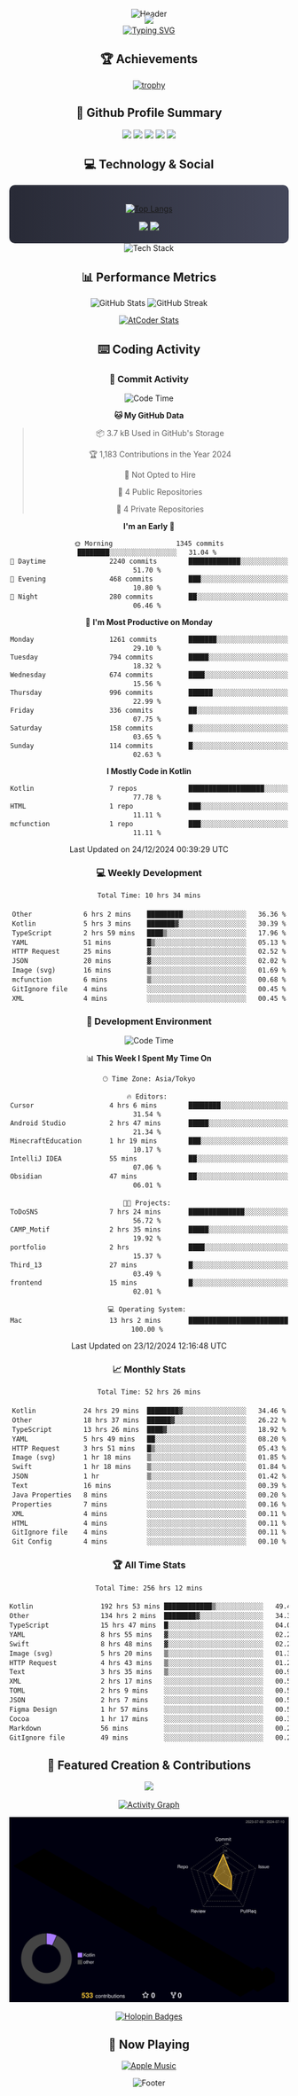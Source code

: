 <div align="center">
  
![Header](https://capsule-render.vercel.app/api?type=waving&color=gradient&customColorList=12&height=300&section=header&text=Welcome%20to%20Batapii's%20Universe&fontSize=50&animation=fadeIn&fontAlignY=40&desc=Android%20Developer%20|%20Kotlin%20LOVE%20)

<div style="margin-top: -20px;">
  <img src="https://readme-typing-svg.herokuapp.com/?lines=Crafting+Android+Experiences;Building+Tomorrow's+Apps+Today;Always+Learning,+Always+Growing&font=Fira%20Code&center=true&width=440&height=45&color=f75c7e&vCenter=true&size=22&pause=1000">
</div>

<a href="https://git.io/typing-svg">
  <img src="https://readme-typing-svg.demolab.com?font=Fira+Code&weight=600&size=28&duration=4000&pause=1000&center=true&vCenter=true&width=800&lines=Hey+there!+I'm+Batapii+%F0%9F%91%8B;Android+Developer+from+Japan+%F0%9F%87%AF%F0%9F%87%B5" alt="Typing SVG" />
</a>

## 🏆 Achievements

[![trophy](https://github-profile-trophy.vercel.app/?username=batapii&theme=onestar&no-frame=true&no-bg=true&column=8&rank=SECRET,SSS,SS,S,AAA,AA,A,B,C,?&margin-w=10&margin-h=10)](https://github.com/ryo-ma/github-profile-trophy)

## 🎯 Github Profile Summary

<div align="center">
  <img src="http://github-profile-summary-cards.vercel.app/api/cards/profile-details?username=batapii&theme=radical" />
  <img src="http://github-profile-summary-cards.vercel.app/api/cards/repos-per-language?username=batapii&theme=radical" />
  <img src="http://github-profile-summary-cards.vercel.app/api/cards/most-commit-language?username=batapii&theme=radical" />
  <img src="http://github-profile-summary-cards.vercel.app/api/cards/stats?username=batapii&theme=radical" />
  <img src="http://github-profile-summary-cards.vercel.app/api/cards/productive-time?username=batapii&theme=radical" />
</div>

## 💻 Technology & Social

<div align="center" style="background: linear-gradient(to right, #282A36, #44475A); padding: 20px; border-radius: 10px;">

[![Top Langs](https://github-readme-stats.vercel.app/api/top-langs/?username=batapii
)](https://github.com/anuraghazra/github-readme-stats)

<div style="margin-top: 15px">
<a href="https://github.com/batapii"><img src="https://img.shields.io/github/followers/batapii?style=for-the-badge&logo=github&label=Follow&color=ff6e96&labelColor=282A36"/></a>
<a href="https://twitter.com/batapii3939"><img src="https://img.shields.io/twitter/follow/batapii?style=for-the-badge&logo=twitter&color=1DA1F2&labelColor=282A36&label= Twitter"/></a>
</div>

</div>

<div align="center">
<img src="https://github-readme-tech-stack.vercel.app/api/cards?title=Tech+Stack&align=center&titleAlign=center&fontSize=20&lineHeight=10&lineCount=4&theme=github_dark&width=800&bg=%230D1117&badge=%23161B22&border=%2321262D&titleColor=%2358A6FF&line1=kotlin%2Ckotlin%2C0095D5%3Bandroid%2Candroid%2C00ff00%3Bjetpackcompose%2Cjetpack%2C4285F4%3B&line2=swift%2Cswift%2CFA7343%3Bfirebase%2Cfirebase%2CFFCA28%3Bgithub%2Cgithub%2C181717%3B&line3=typescript%2Ctypescript%2C3178C6%3Bgraphql%2Cgraphql%2CE10098%3Bsupabase%2Csupabase%2C3FCF8E%3B&line4=gradle%2Cgradle%2C02303A%3Bgitkraken%2Cgitkraken%2C179287%3Bpostman%2Cpostman%2CFF6C37%3B" alt="Tech Stack" />
</div>



## 📊 Performance Metrics

<div align="center">

![GitHub Stats](https://github-readme-stats.vercel.app/api?username=batapii&show_icons=true&theme=radical&hide_border=true&bg_color=0D1117)
![GitHub Streak](https://github-readme-streak-stats.herokuapp.com/?user=batapii&theme=radical&hide_border=true&background=0D1117)

[![AtCoder Stats](https://atcoder-readme-stats.vercel.app/stats/batapii3939?theme=dark&show_history=5&width=495)](https://github.com/iwbc-mzk/atcoder-readme-stats)

</div>

## ⌨️ Coding Activity

### 🌟 Commit Activity
<!--START_SECTION:commit-stats-->
![Code Time](http://img.shields.io/badge/Code%20Time-394%20hrs%2017%20mins-blue)

**🐱 My GitHub Data** 

> 📦 3.7 kB Used in GitHub's Storage 
 > 
> 🏆 1,183 Contributions in the Year 2024
 > 
> 🚫 Not Opted to Hire
 > 
> 📜 4 Public Repositories 
 > 
> 🔑 4 Private Repositories 
 > 
**I'm an Early 🐤** 

```text
🌞 Morning                1345 commits        ████████░░░░░░░░░░░░░░░░░   31.04 % 
🌆 Daytime                2240 commits        █████████████░░░░░░░░░░░░   51.70 % 
🌃 Evening                468 commits         ███░░░░░░░░░░░░░░░░░░░░░░   10.80 % 
🌙 Night                  280 commits         ██░░░░░░░░░░░░░░░░░░░░░░░   06.46 % 
```
📅 **I'm Most Productive on Monday** 

```text
Monday                   1261 commits        ███████░░░░░░░░░░░░░░░░░░   29.10 % 
Tuesday                  794 commits         █████░░░░░░░░░░░░░░░░░░░░   18.32 % 
Wednesday                674 commits         ████░░░░░░░░░░░░░░░░░░░░░   15.56 % 
Thursday                 996 commits         ██████░░░░░░░░░░░░░░░░░░░   22.99 % 
Friday                   336 commits         ██░░░░░░░░░░░░░░░░░░░░░░░   07.75 % 
Saturday                 158 commits         █░░░░░░░░░░░░░░░░░░░░░░░░   03.65 % 
Sunday                   114 commits         █░░░░░░░░░░░░░░░░░░░░░░░░   02.63 % 
```


**I Mostly Code in Kotlin** 

```text
Kotlin                   7 repos             ███████████████████░░░░░░   77.78 % 
HTML                     1 repo              ███░░░░░░░░░░░░░░░░░░░░░░   11.11 % 
mcfunction               1 repo              ███░░░░░░░░░░░░░░░░░░░░░░   11.11 % 
```




 Last Updated on 24/12/2024 00:39:29 UTC
<!--END_SECTION:commit-stats-->

### 💻 Weekly Development
<!--START_SECTION:wakatime-->

```txt
Total Time: 10 hrs 34 mins

Other             6 hrs 2 mins    █████████░░░░░░░░░░░░░░░░   36.36 %
Kotlin            5 hrs 3 mins    ███████▓░░░░░░░░░░░░░░░░░   30.39 %
TypeScript        2 hrs 59 mins   ████▒░░░░░░░░░░░░░░░░░░░░   17.96 %
YAML              51 mins         █▒░░░░░░░░░░░░░░░░░░░░░░░   05.13 %
HTTP Request      25 mins         ▓░░░░░░░░░░░░░░░░░░░░░░░░   02.52 %
JSON              20 mins         ▓░░░░░░░░░░░░░░░░░░░░░░░░   02.02 %
Image (svg)       16 mins         ▒░░░░░░░░░░░░░░░░░░░░░░░░   01.69 %
mcfunction        6 mins          ▒░░░░░░░░░░░░░░░░░░░░░░░░   00.68 %
GitIgnore file    4 mins          ░░░░░░░░░░░░░░░░░░░░░░░░░   00.45 %
XML               4 mins          ░░░░░░░░░░░░░░░░░░░░░░░░░   00.45 %
```

<!--END_SECTION:wakatime-->

### 🔨 Development Environment
<!--START_SECTION:dev-stats-->
![Code Time](http://img.shields.io/badge/Code%20Time-394%20hrs%2017%20mins-blue)

📊 **This Week I Spent My Time On** 

```text
🕑︎ Time Zone: Asia/Tokyo

🔥 Editors: 
Cursor                   4 hrs 6 mins        ████████░░░░░░░░░░░░░░░░░   31.54 % 
Android Studio           2 hrs 47 mins       █████░░░░░░░░░░░░░░░░░░░░   21.34 % 
MinecraftEducation       1 hr 19 mins        ███░░░░░░░░░░░░░░░░░░░░░░   10.17 % 
IntelliJ IDEA            55 mins             ██░░░░░░░░░░░░░░░░░░░░░░░   07.06 % 
Obsidian                 47 mins             ██░░░░░░░░░░░░░░░░░░░░░░░   06.01 % 

🐱‍💻 Projects: 
ToDoSNS                  7 hrs 24 mins       ██████████████░░░░░░░░░░░   56.72 % 
CAMP_Motif               2 hrs 35 mins       █████░░░░░░░░░░░░░░░░░░░░   19.92 % 
portfolio                2 hrs               ████░░░░░░░░░░░░░░░░░░░░░   15.37 % 
Third_13                 27 mins             █░░░░░░░░░░░░░░░░░░░░░░░░   03.49 % 
frontend                 15 mins             █░░░░░░░░░░░░░░░░░░░░░░░░   02.01 % 

💻 Operating System: 
Mac                      13 hrs 2 mins       █████████████████████████   100.00 % 
```


 Last Updated on 23/12/2024 12:16:48 UTC
<!--END_SECTION:dev-stats-->

### 📈 Monthly Stats
<!--START_SECTION:wakamonth-->

```txt
Total Time: 52 hrs 26 mins

Kotlin            24 hrs 29 mins  ████████▓░░░░░░░░░░░░░░░░   34.46 %
Other             18 hrs 37 mins  ██████▓░░░░░░░░░░░░░░░░░░   26.22 %
TypeScript        13 hrs 26 mins  ████▓░░░░░░░░░░░░░░░░░░░░   18.92 %
YAML              5 hrs 49 mins   ██░░░░░░░░░░░░░░░░░░░░░░░   08.20 %
HTTP Request      3 hrs 51 mins   █▒░░░░░░░░░░░░░░░░░░░░░░░   05.43 %
Image (svg)       1 hr 18 mins    ▒░░░░░░░░░░░░░░░░░░░░░░░░   01.85 %
Swift             1 hr 18 mins    ▒░░░░░░░░░░░░░░░░░░░░░░░░   01.84 %
JSON              1 hr            ▒░░░░░░░░░░░░░░░░░░░░░░░░   01.42 %
Text              16 mins         ░░░░░░░░░░░░░░░░░░░░░░░░░   00.39 %
Java Properties   8 mins          ░░░░░░░░░░░░░░░░░░░░░░░░░   00.20 %
Properties        7 mins          ░░░░░░░░░░░░░░░░░░░░░░░░░   00.16 %
XML               4 mins          ░░░░░░░░░░░░░░░░░░░░░░░░░   00.11 %
HTML              4 mins          ░░░░░░░░░░░░░░░░░░░░░░░░░   00.11 %
GitIgnore file    4 mins          ░░░░░░░░░░░░░░░░░░░░░░░░░   00.11 %
Git Config        4 mins          ░░░░░░░░░░░░░░░░░░░░░░░░░   00.10 %
```

<!--END_SECTION:wakamonth-->

### 🏆 All Time Stats
<!--START_SECTION:wakaalltime-->

```txt
Total Time: 256 hrs 12 mins

Kotlin                 192 hrs 53 mins ████████████▒░░░░░░░░░░░░   49.43 %
Other                  134 hrs 2 mins  ████████▓░░░░░░░░░░░░░░░░   34.35 %
TypeScript             15 hrs 47 mins  █░░░░░░░░░░░░░░░░░░░░░░░░   04.05 %
YAML                   8 hrs 55 mins   ▓░░░░░░░░░░░░░░░░░░░░░░░░   02.29 %
Swift                  8 hrs 48 mins   ▓░░░░░░░░░░░░░░░░░░░░░░░░   02.26 %
Image (svg)            5 hrs 20 mins   ▒░░░░░░░░░░░░░░░░░░░░░░░░   01.37 %
HTTP Request           4 hrs 43 mins   ▒░░░░░░░░░░░░░░░░░░░░░░░░   01.21 %
Text                   3 hrs 35 mins   ▒░░░░░░░░░░░░░░░░░░░░░░░░   00.92 %
XML                    2 hrs 17 mins   ░░░░░░░░░░░░░░░░░░░░░░░░░   00.59 %
TOML                   2 hrs 9 mins    ░░░░░░░░░░░░░░░░░░░░░░░░░   00.55 %
JSON                   2 hrs 7 mins    ░░░░░░░░░░░░░░░░░░░░░░░░░   00.54 %
Figma Design           1 hr 57 mins    ░░░░░░░░░░░░░░░░░░░░░░░░░   00.50 %
Cocoa                  1 hr 17 mins    ░░░░░░░░░░░░░░░░░░░░░░░░░   00.33 %
Markdown               56 mins         ░░░░░░░░░░░░░░░░░░░░░░░░░   00.24 %
GitIgnore file         49 mins         ░░░░░░░░░░░░░░░░░░░░░░░░░   00.21 %
```

<!--END_SECTION:wakaalltime-->


## 🌟 Featured Creation & Contributions

<div align="center">
  <a href="https://github.com/batapii/ToDoSNS">
    <img src="https://github-readme-stats.vercel.app/api/pin/?username=batapii&repo=ToDoSNS&theme=radical&hide_border=true&bg_color=0D1117" />
  </a>

[![Activity Graph](https://github-readme-activity-graph.vercel.app/graph?username=batapii&custom_title=Contribution%20Graph&hide_border=true&theme=radical&bg_color=0D1117)](https://github.com/ashutosh00710/github-readme-activity-graph)

![3D Contrib](./profile-3d-contrib/profile-night-rainbow.svg)

[![Holopin Badges](https://holopin.me/batapii)](https://holopin.io/@batapii)

</div>

## 🎵 Now Playing

<div align="center">
  
[![Apple Music](https://music-profile.rayriffy.com/theme/dark.svg?uid=001005.6598667d2ffd4a10a4f429edd0ba24c4.1156)](https://github.com/rayriffy/apple-music-github-profile)

</div>

![Footer](https://capsule-render.vercel.app/api?type=waving&color=gradient&customColorList=12&height=100&section=footer)

</div>

